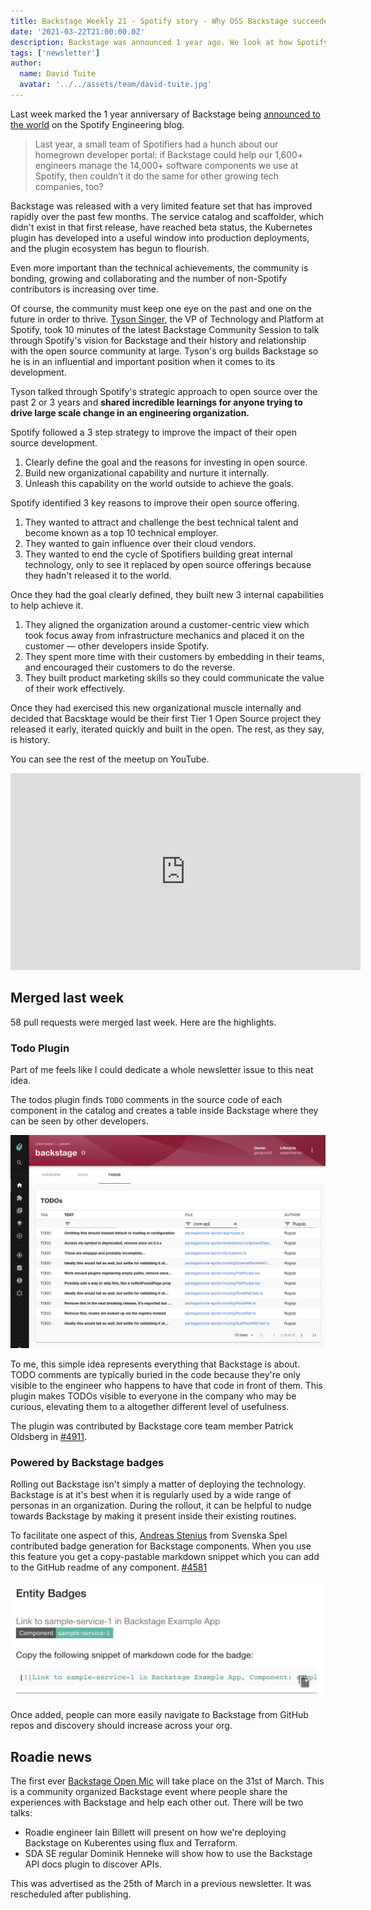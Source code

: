 ```yaml
---
title: Backstage Weekly 21 - Spotify story - Why OSS Backstage succeeded
date: '2021-03-22T21:00:00.0Z'
description: Backstage was announced 1 year ago. We look at how Spotify developed the internal skills required to launch Backstage to its current heights.
tags: ['newsletter']
author:
  name: David Tuite
  avatar: '../../assets/team/david-tuite.jpg'
---
```


Last week marked the 1 year anniversary of Backstage being [announced to the world](https://engineering.atspotify.com/2020/03/17/what-the-heck-is-backstage-anyway/) on the Spotify Engineering blog.

> Last year, a small team of Spotifiers had a hunch about our homegrown developer portal: if Backstage could help our 1,600+ engineers manage the 14,000+ software components we use at Spotify, then couldn’t it do the same for other growing tech companies, too?

Backstage was released with a very limited feature set that has improved rapidly over the past few months. The service catalog and scaffolder, which didn't exist in that first release, have reached beta status, the Kubernetes plugin has developed into a useful window into production deployments, and the plugin ecosystem has begun to flourish.

Even more important than the technical achievements, the community is bonding, growing and collaborating and the number of non-Spotify contributors is increasing over time.

Of course, the community must keep one eye on the past and one on the future in order to thrive. [Tyson Singer](https://www.linkedin.com/in/tysonsinger/), the VP of Technology and Platform at Spotify, took 10 minutes of the latest Backstage Community Session to talk through Spotify's vision for Backstage and their history and relationship with the open source community at large. Tyson's org builds Backstage so he is in an influential and important position when it comes to its development.

Tyson talked through Spotify's strategic approach to open source over the past 2 or 3 years and **shared incredible learnings for anyone trying to drive large scale change in an engineering organization.**

Spotify followed a 3 step strategy to improve the impact of their open source development.

1. Clearly define the goal and the reasons for investing in open source.
2. Build new organizational capability and nurture it internally.
3. Unleash this capability on the world outside to achieve the goals.

Spotify identified 3 key reasons to improve their open source offering.

1. They wanted to attract and challenge the best technical talent and become known as a top 10 technical employer.
2. They wanted to gain influence over their cloud vendors.
3. They wanted to end the cycle of Spotifiers building great internal technology, only to see it replaced by open source offerings because they hadn't released it to the world.

Once they had the goal clearly defined, they built new 3 internal capabilities to help achieve it.

1. They aligned the organization around a customer-centric view which took focus away from infrastructure mechanics and placed it on the customer — other developers inside Spotify.
2. They spent more time with their customers by embedding in their teams, and encouraged their customers to do the reverse.
3. They built product marketing skills so they could communicate the value of their work effectively.

Once they had exercised this new organizational muscle internally and decided that Bacsktage would be their first Tier 1 Open Source project they released it early, iterated quickly and built in the open. The rest, as they say, is history.

You can see the rest of the meetup on YouTube.

<iframe width="560" height="315" src="https://www.youtube.com/embed/rRphwXeq33Q" title="YouTube video player" frameborder="0" allow="accelerometer; autoplay; clipboard-write; encrypted-media; gyroscope; picture-in-picture" allowfullscreen></iframe>

## Merged last week

58 pull requests were merged last week. Here are the highlights.

### Todo Plugin

Part of me feels like I could dedicate a whole newsletter issue to this neat idea.

The todos plugin finds `TODO` comments in the source code of each component in the catalog and creates a table inside Backstage where they can be seen by other developers.

![Backstage plugin with a table which shows a list of todos and the file that each one comes from, with a link to GitHub](./todos-plugin.png)

To me, this simple idea represents everything that Backstage is about. TODO comments are typically buried in the code because they're only visible to the engineer who happens to have that code in front of them. This plugin makes TODOs visible to everyone in the company who may be curious, elevating them to a altogether different level of usefulness.

The plugin was contributed by Backstage core team member Patrick Oldsberg in [#4911](https://github.com/backstage/backstage/pull/4911).

### Powered by Backstage badges

Rolling out Backstage isn't simply a matter of deploying the technology. Backstage is at it's best when it is regularly used by a wide range of personas in an organization. During the rollout, it can be helpful to nudge towards Backstage by making it present inside their existing routines.

To facilitate one aspect of this, [Andreas Stenius](https://github.com/kaos) from Svenska Spel contributed badge generation for Backstage components. When you use this feature you get a copy-pastable markdown snippet which you can add to the GitHub readme of any component. [#4581](https://github.com/backstage/backstage/pull/4581)

![markdown code which can be copied out of Backstage and added to a GitHub repo to get a colored link](./badges.png)

Once added, people can more easily navigate to Backstage from GitHub repos and discovery should increase across your org.

## Roadie news

The first ever [Backstage Open Mic](https://backstage-openmic.com/) will take place on the 31st of March. This is a community organized Backstage event where people share the experiences with Backstage and help each other out. There will be two talks:

- Roadie engineer Iain Billett will present on how we're deploying Backstage on Kuberentes using flux and Terraform.
- SDA SE regular Dominik Henneke will show how to use the Backstage API docs plugin to discover APIs.

This was advertised as the 25th of March in a previous newsletter. It was rescheduled after publishing.
